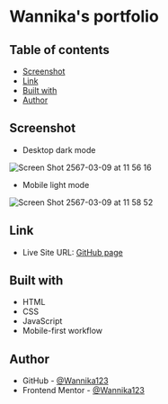 # Wannika's portfolio 

## Table of contents

- [Screenshot](#screenshot)
- [Link](#link)
- [Built with](#built-with)
- [Author](#author)

## Screenshot

- Desktop dark mode

![Screen Shot 2567-03-09 at 11 56 16](https://github.com/Wannika123/portfolio/assets/142564014/84248df3-84f4-48d9-a56d-73863cef35fc)

- Mobile light mode

![Screen Shot 2567-03-09 at 11 58 52](https://github.com/Wannika123/portfolio/assets/142564014/247dc52e-be6d-4ff2-9ceb-721cf0ce7726)

## Link

- Live Site URL: [GitHub page](https://wannika123.github.io/portfolio/)

## Built with

- HTML
- CSS
- JavaScript
- Mobile-first workflow

## Author

- GitHub - [@Wannika123](https://github.com/Wannika123)
- Frontend Mentor - [@Wannika123](https://www.frontendmentor.io/profile/Wannika123)